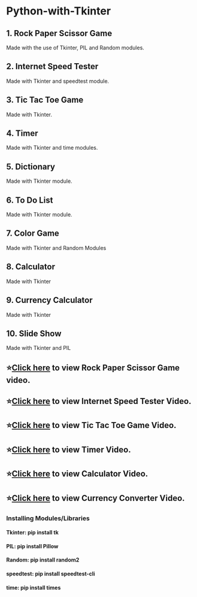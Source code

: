 # Python-with-Tkinter
## 1. Rock Paper Scissor Game
Made with the use of Tkinter, PIL and Random modules.
## 2. Internet Speed Tester
Made with Tkinter and speedtest module.
## 3. Tic Tac Toe Game
Made with Tkinter.
## 4. Timer
Made with Tkinter and time modules.
## 5. Dictionary
Made with Tkinter module.
## 6. To Do List
Made with Tkinter module.
## 7. Color Game
Made with Tkinter and Random Modules
## 8. Calculator
Made with Tkinter
## 9. Currency Calculator
Made with Tkinter
## 10. Slide Show
Made with Tkinter and PIL
## ⭐[Click here](https://www.instagram.com/p/CSQkzz0o76b/) to view Rock Paper Scissor Game video.
## ⭐[Click here](https://www.instagram.com/p/CRnUZX8DdxM/) to view Internet Speed Tester Video.
## ⭐[Click here](https://www.instagram.com/p/CTtM867IQM6/) to view Tic Tac Toe Game Video.
## ⭐[Click here](https://www.instagram.com/p/CUG9YPuovDq/) to view Timer Video.
## ⭐[Click here](https://www.instagram.com/p/CSa0ACTodZV/) to view Calculator Video.
## ⭐[Click here](https://www.instagram.com/p/CR5V59BIjGM/) to view Currency Converter Video.
### Installing Modules/Libraries
#### Tkinter: pip install tk
#### PIL: pip install Pillow
#### Random: pip install random2
#### speedtest: pip install speedtest-cli
#### time: pip install times
